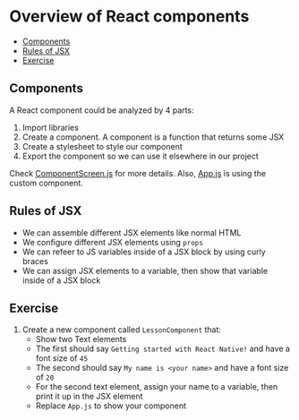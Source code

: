 # Overview of React components

- [Components](#components)
- [Rules of JSX](#rules-of-jsx)
- [Exercise](#exercise)
## Components

A React component could be analyzed by 4 parts:

1. Import libraries
2. Create a component. A component is a function that returns some JSX
3. Create a stylesheet to style our component
4. Export the component so we can use it elsewhere in our project

Check [ComponentScreen.js](./src/screens/ComponentScreen.js) for more details. Also, [App.js](./App.js) is using the custom component.
## Rules of JSX

- We can assemble different JSX elements like normal HTML
- We configure different JSX elements using `props`
- We can refeer to JS variables inside of a JSX block by using curly braces
- We can assign JSX elements to a variable, then show that variable inside of a JSX block

## Exercise

1. Create a new component called `LessonComponent` that:
    - Show two Text elements
    - The first should say `Getting started with React Native!` and have a font size of `45`
    - The second should say `My name is <your name>` and have a font size of `20`
    - For the second text element, assign your name to a variable, then print it up in the JSX element
    - Replace `App.js` to show your component
